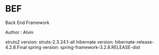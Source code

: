 # BEF
Back End Framework

Author : Alvin

struts2 version: struts-2.3.24.1-all
hibernate version: hibernate-release-4.2.8.Final
spring version: spring-framework-3.2.8.RELEASE-dist